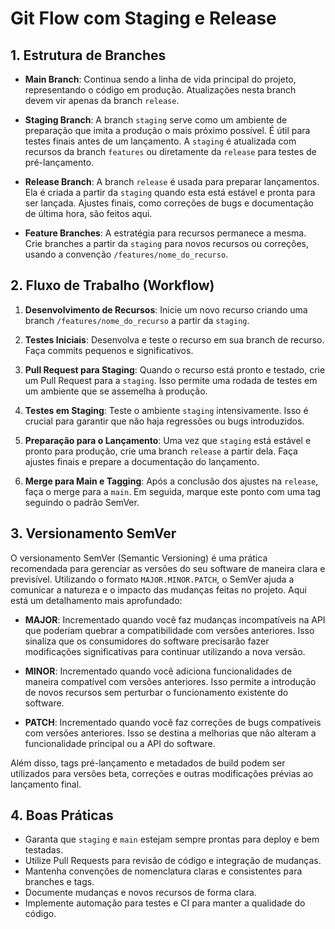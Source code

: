 # Git Flow com Staging e Release

## 1. Estrutura de Branches

- **Main Branch**: Continua sendo a linha de vida principal do projeto, representando o código em produção. Atualizações nesta branch devem vir apenas da branch `release`.

- **Staging Branch**: A branch `staging` serve como um ambiente de preparação que imita a produção o mais próximo possível. É útil para testes finais antes de um lançamento. A `staging` é atualizada com recursos da branch `features` ou diretamente da `release` para testes de pré-lançamento.

- **Release Branch**: A branch `release` é usada para preparar lançamentos. Ela é criada a partir da `staging` quando esta está estável e pronta para ser lançada. Ajustes finais, como correções de bugs e documentação de última hora, são feitos aqui.

- **Feature Branches**: A estratégia para recursos permanece a mesma. Crie branches a partir da `staging` para novos recursos ou correções, usando a convenção `/features/nome_do_recurso`.

## 2. Fluxo de Trabalho (Workflow)

1. **Desenvolvimento de Recursos**: Inicie um novo recurso criando uma branch `/features/nome_do_recurso` a partir da `staging`.

2. **Testes Iniciais**: Desenvolva e teste o recurso em sua branch de recurso. Faça commits pequenos e significativos.

3. **Pull Request para Staging**: Quando o recurso está pronto e testado, crie um Pull Request para a `staging`. Isso permite uma rodada de testes em um ambiente que se assemelha à produção.

4. **Testes em Staging**: Teste o ambiente `staging` intensivamente. Isso é crucial para garantir que não haja regressões ou bugs introduzidos.

5. **Preparação para o Lançamento**: Uma vez que `staging` está estável e pronto para produção, crie uma branch `release` a partir dela. Faça ajustes finais e prepare a documentação do lançamento.

6. **Merge para Main e Tagging**: Após a conclusão dos ajustes na `release`, faça o merge para a `main`. Em seguida, marque este ponto com uma tag seguindo o padrão SemVer.

## 3. Versionamento SemVer

O versionamento SemVer (Semantic Versioning) é uma prática recomendada para gerenciar as versões do seu software de maneira clara e previsível. Utilizando o formato `MAJOR.MINOR.PATCH`, o SemVer ajuda a comunicar a natureza e o impacto das mudanças feitas no projeto. Aqui está um detalhamento mais aprofundado:

- **MAJOR**: Incrementado quando você faz mudanças incompatíveis na API que poderiam quebrar a compatibilidade com versões anteriores. Isso sinaliza que os consumidores do software precisarão fazer modificações significativas para continuar utilizando a nova versão.

- **MINOR**: Incrementado quando você adiciona funcionalidades de maneira compatível com versões anteriores. Isso permite a introdução de novos recursos sem perturbar o funcionamento existente do software.

- **PATCH**: Incrementado quando você faz correções de bugs compatíveis com versões anteriores. Isso se destina a melhorias que não alteram a funcionalidade principal ou a API do software.

Além disso, tags pré-lançamento e metadados de build podem ser utilizados para versões beta, correções e outras modificações prévias ao lançamento final.

## 4. Boas Práticas

- Garanta que `staging` e `main` estejam sempre prontas para deploy e bem testadas.
- Utilize Pull Requests para revisão de código e integração de mudanças.
- Mantenha convenções de nomenclatura claras e consistentes para branches e tags.
- Documente mudanças e novos recursos de forma clara.
- Implemente automação para testes e CI para manter a qualidade do código.
